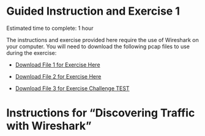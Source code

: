 Guided Instruction and Exercise 1
=================================

Estimated time to complete: 1 hour

The instructions and exercise provided here require the use of Wireshark on your
computer. You will need to download the following pcap files to use during the
exercise:

-   [Download File 1 for Exercise
    Here](https://github.com/GA-CyberWorkforceAcademy/Wireshark/raw/master/PCAP_Samples/telnet.pcap)

-   [Download File 2 for Exercise
    Here](https://github.com/GA-CyberWorkforceAcademy/Wireshark/raw/master/PCAP_Samples/MagicJack.pcap)

-   [Download File 3 for Exercise Challenge
    TEST](https://github.com/GA-CyberWorkforceAcademy/Wireshark/raw/master/PCAP_Samples/Capture%201.1%20(what%20is%20going%20on).pcap)

Instructions for “Discovering Traffic with Wireshark”
=====================================================
